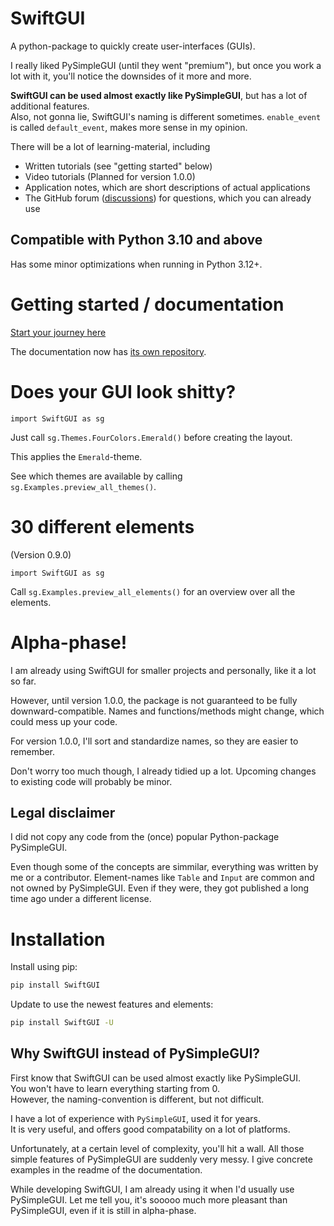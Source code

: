 
# SwiftGUI

A python-package to quickly create user-interfaces (GUIs).

I really liked PySimpleGUI (until they went "premium"),
but once you work a lot with it, you'll notice the downsides of it more and more.

**SwiftGUI can be used almost exactly like PySimpleGUI**, but has a lot of additional features.\
Also, not gonna lie, SwiftGUI's naming is different sometimes.
`enable_event` is called `default_event`, makes more sense in my opinion.

There will be a lot of learning-material, including
- Written tutorials (see "getting started" below)
- Video tutorials (Planned for version 1.0.0)
- Application notes, which are short descriptions of actual applications
- The GitHub forum ([discussions](https://github.com/CheesecakeTV/SwiftGUI/discussions)) for questions, which you can already use

## Compatible with Python 3.10 and above
Has some minor optimizations when running in Python 3.12+.

# Getting started / documentation
[Start your journey here](https://github.com/CheesecakeTV/SwiftGUI-Docs/blob/c1d77a97ba9f07cc72434592f46abbe416d00456/01%20Basic%20tutorials/01%20Getting-started.md)

The documentation now has [its own repository](https://github.com/CheesecakeTV/SwiftGUI-Docs).

# Does your GUI look shitty?
`import SwiftGUI as sg`

Just call `sg.Themes.FourColors.Emerald()` before creating the layout.

This applies the `Emerald`-theme.

See which themes are available by calling `sg.Examples.preview_all_themes()`.

# 30 different elements
(Version 0.9.0)

`import SwiftGUI as sg`

Call `sg.Examples.preview_all_elements()` for an overview over all the elements.

#  Alpha-phase!
I am already using SwiftGUI for smaller projects and personally, like it a lot so far.

However, until version 1.0.0, the package is not guaranteed to be fully downward-compatible.
Names and functions/methods might change, which could mess up your code.

For version 1.0.0, I'll sort and standardize names, so they are easier to remember.

Don't worry too much though, I already tidied up a lot.
Upcoming changes to existing code will probably be minor.

## Legal disclaimer

I did not copy any code from the (once) popular Python-package PySimpleGUI.

Even though some of the concepts are simmilar, everything was written by me or a contributor.
Element-names like `Table` and `Input` are common and not owned by PySimpleGUI.
Even if they were, they got published a long time ago under a different license.

# Installation

Install using pip:
```bash
pip install SwiftGUI
```

Update to use the newest features and elements:
```bash
pip install SwiftGUI -U
```

## Why SwiftGUI instead of PySimpleGUI?
First know that SwiftGUI can be used almost exactly like PySimpleGUI.\
You won't have to learn everything starting from 0.\
However, the naming-convention is different, but not difficult.

I have a lot of experience with `PySimpleGUI`, used it for years.\
It is very useful, and offers good compatability on a lot of platforms.

Unfortunately, at a certain level of complexity, you'll hit a wall.
All those simple features of PySimpleGUI are suddenly very messy.
I give concrete examples in the readme of the documentation.

While developing SwiftGUI, I am already using it when I'd usually use PySimpleGUI.
Let me tell you, it's sooooo much more pleasant than PySimpleGUI, even if it is still in alpha-phase.


